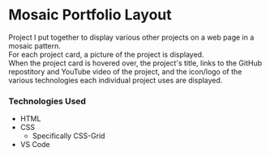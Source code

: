 # Mosaic Portfolio Layout

Project I put together to display various other projects on a web page in a mosaic pattern.  
For each project card, a picture of the project is displayed.  
When the project card is hovered over, the project's title, links to the GitHub repostitory and YouTube video of the project, and the icon/logo of the various technologies each individual project uses are displayed. 

### Technologies Used
  * HTML
  * CSS
    * Specifically CSS-Grid
  * VS Code
